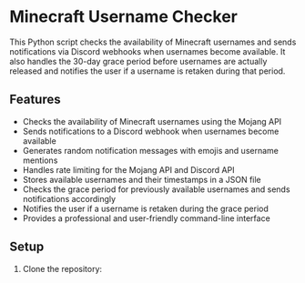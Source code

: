 # Minecraft Username Checker

This Python script checks the availability of Minecraft usernames and sends notifications via Discord webhooks when usernames become available. It also handles the 30-day grace period before usernames are actually released and notifies the user if a username is retaken during that period.

## Features

- Checks the availability of Minecraft usernames using the Mojang API
- Sends notifications to a Discord webhook when usernames become available
- Generates random notification messages with emojis and username mentions
- Handles rate limiting for the Mojang API and Discord API
- Stores available usernames and their timestamps in a JSON file
- Checks the grace period for previously available usernames and sends notifications accordingly
- Notifies the user if a username is retaken during the grace period
- Provides a professional and user-friendly command-line interface

## Setup

1. Clone the repository: